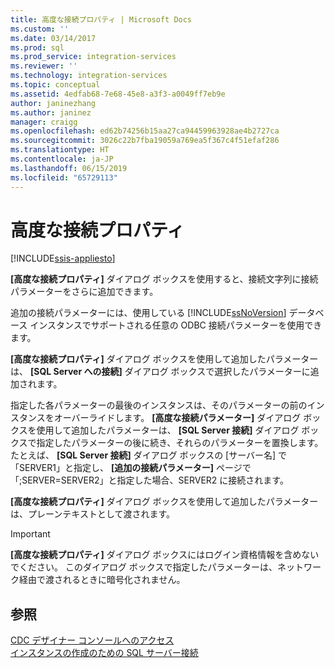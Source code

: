 ```yaml
---
title: 高度な接続プロパティ | Microsoft Docs
ms.custom: ''
ms.date: 03/14/2017
ms.prod: sql
ms.prod_service: integration-services
ms.reviewer: ''
ms.technology: integration-services
ms.topic: conceptual
ms.assetid: 4edfab68-7e68-45e8-a3f3-a0049ff7eb9e
author: janinezhang
ms.author: janinez
manager: craigg
ms.openlocfilehash: ed62b74256b15aa27ca94459963928ae4b2727ca
ms.sourcegitcommit: 3026c22b7fba19059a769ea5f367c4f51efaf286
ms.translationtype: HT
ms.contentlocale: ja-JP
ms.lasthandoff: 06/15/2019
ms.locfileid: "65729113"
---
```

# <a name="advanced-connection-properties"></a>高度な接続プロパティ

[!INCLUDE[ssis-appliesto](../../includes/ssis-appliesto-ssvrpluslinux-asdb-asdw-xxx.md)]


  **[高度な接続プロパティ]** ダイアログ ボックスを使用すると、接続文字列に接続パラメーターをさらに追加できます。  
  
 追加の接続パラメーターには、使用している [!INCLUDE[ssNoVersion](../../includes/ssnoversion-md.md)] データベース インスタンスでサポートされる任意の ODBC 接続パラメーターを使用できます。  
  
 **[高度な接続プロパティ]** ダイアログ ボックスを使用して追加したパラメーターは、 **[SQL Server への接続]** ダイアログ ボックスで選択したパラメーターに追加されます。  
  
 指定した各パラメーターの最後のインスタンスは、そのパラメーターの前のインスタンスをオーバーライドします。 **[高度な接続パラメーター]** ダイアログ ボックスを使用して追加したパラメーターは、 **[SQL Server 接続]** ダイアログ ボックスで指定したパラメーターの後に続き、それらのパラメーターを置換します。 たとえば、 **[SQL Server 接続]** ダイアログ ボックスの [サーバー名] で「SERVER1」と指定し、 **[追加の接続パラメーター]** ページで「;SERVER=SERVER2」と指定した場合、SERVER2 に接続されます。  
  
 **[高度な接続プロパティ]** ダイアログ ボックスを使用して追加したパラメーターは、プレーンテキストとして渡されます。  
  
> [!IMPORTANT]  
>  **[高度な接続プロパティ]** ダイアログ ボックスにはログイン資格情報を含めないでください。 このダイアログ ボックスで指定したパラメーターは、ネットワーク経由で渡されるときに暗号化されません。  
  
## <a name="see-also"></a>参照  
 [CDC デザイナー コンソールへのアクセス](../../integration-services/change-data-capture/access-the-cdc-designer-console.md)   
 [インスタンスの作成のための SQL サーバー接続](../../integration-services/change-data-capture/sql-server-connection-for-instance-creation.md)  
  
  

